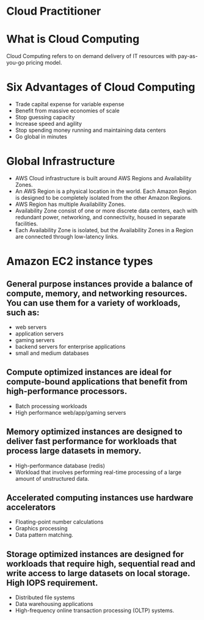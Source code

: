 # Cloud Practitioner

# What is Cloud Computing

Cloud Computing refers to on demand delivery of IT resources with pay-as-you-go pricing model.

# Six Advantages of Cloud Computing

* Trade capital expense for variable expense
* Benefit from massive economies of scale
* Stop guessing capacity
* Increase speed and agility
* Stop spending money running and maintaining data centers
* Go global in minutes

# Global Infrastructure

* AWS Cloud infrastructure is built around AWS Regions and Availability Zones.
* An AWS Region is a physical location in the world. Each Amazon Region is designed to be completely isolated from the other Amazon Regions.
* AWS Region has multiple Availability Zones.
* Availability Zone consist of one or more discrete data centers, each with redundant power, networking, and connectivity, housed in separate facilities.
* Each Availability Zone is isolated, but the Availability Zones in a Region are connected through low-latency links.

# Amazon EC2 instance types

## General purpose instances provide a **balance** of compute, memory, and networking resources. You can use them for a variety of workloads, such as:

* web servers
* application servers
* gaming servers
* backend servers for enterprise applications
* small and medium databases

## Compute optimized instances are ideal for **compute-bound applications** that benefit from **high-performance processors**.

* Batch processing workloads
* High performance web/app/gaming servers

## Memory optimized instances are designed to deliver fast performance for workloads that process **large datasets in memory**. 

* High-performance database (redis)
* Workload that involves performing real-time processing of a large amount of unstructured data.

## Accelerated computing instances use hardware accelerators

* Floating-point number calculations
* Graphics processing
* Data pattern matching.

## Storage optimized instances are designed for workloads that require **high, sequential read and write access to large datasets on local storage**. High IOPS requirement.

* Distributed file systems
* Data warehousing applications
* High-frequency online transaction processing (OLTP) systems.





